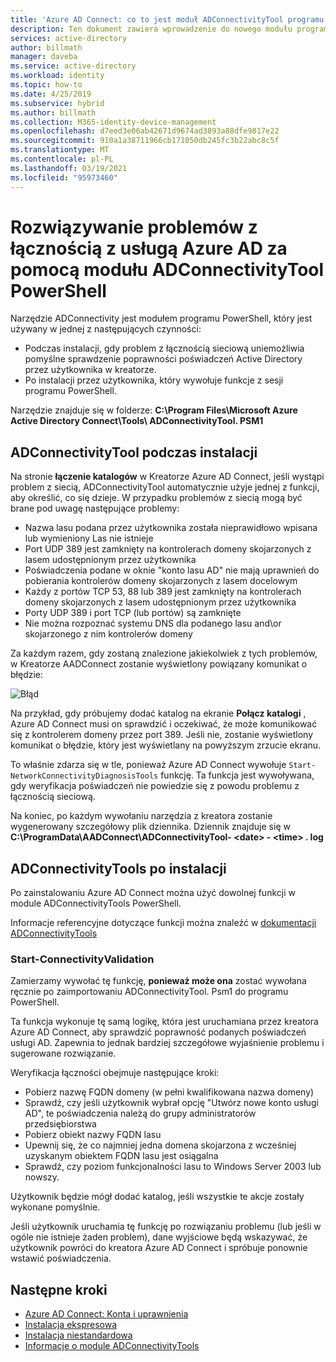 ```yaml
---
title: 'Azure AD Connect: co to jest moduł ADConnectivityTool programu PowerShell | Microsoft Docs'
description: Ten dokument zawiera wprowadzenie do nowego modułu programu ADConnectivity PowerShell i sposobu jego użycia w celu ułatwienia rozwiązywania problemów.
services: active-directory
author: billmath
manager: daveba
ms.service: active-directory
ms.workload: identity
ms.topic: how-to
ms.date: 4/25/2019
ms.subservice: hybrid
ms.author: billmath
ms.collection: M365-identity-device-management
ms.openlocfilehash: d7eed3e06ab42671d9674ad3893a88dfe9817e22
ms.sourcegitcommit: 910a1a38711966cb171050db245fc3b22abc8c5f
ms.translationtype: MT
ms.contentlocale: pl-PL
ms.lasthandoff: 03/19/2021
ms.locfileid: "95973460"
---
```

# <a name="troubleshoot-azure-ad-connectivity-with-the-adconnectivitytool-powershell-module"></a>Rozwiązywanie problemów z łącznością z usługą Azure AD za pomocą modułu ADConnectivityTool PowerShell

Narzędzie ADConnectivity jest modułem programu PowerShell, który jest używany w jednej z następujących czynności:

- Podczas instalacji, gdy problem z łącznością sieciową uniemożliwia pomyślne sprawdzenie poprawności poświadczeń Active Directory przez użytkownika w kreatorze.
- Po instalacji przez użytkownika, który wywołuje funkcje z sesji programu PowerShell.

Narzędzie znajduje się w folderze: **C:\Program Files\Microsoft Azure Active Directory Connect\Tools\ ADConnectivityTool. PSM1** 

## <a name="adconnectivitytool-during-installation"></a>ADConnectivityTool podczas instalacji

Na stronie **łączenie katalogów** w Kreatorze Azure AD Connect, jeśli wystąpi problem z siecią, ADConnectivityTool automatycznie użyje jednej z funkcji, aby określić, co się dzieje.  W przypadku problemów z siecią mogą być brane pod uwagę następujące problemy:

- Nazwa lasu podana przez użytkownika została nieprawidłowo wpisana lub wymieniony Las nie istnieje 
- Port UDP 389 jest zamknięty na kontrolerach domeny skojarzonych z lasem udostępnionym przez użytkownika
- Poświadczenia podane w oknie "konto lasu AD" nie mają uprawnień do pobierania kontrolerów domeny skojarzonych z lasem docelowym
- Każdy z portów TCP 53, 88 lub 389 jest zamknięty na kontrolerach domeny skojarzonych z lasem udostępnionym przez użytkownika 
- Porty UDP 389 i port TCP (lub portów) są zamknięte
- Nie można rozpoznać systemu DNS dla podanego lasu and\or skojarzonego z nim kontrolerów domeny

Za każdym razem, gdy zostaną znalezione jakiekolwiek z tych problemów, w Kreatorze AADConnect zostanie wyświetlony powiązany komunikat o błędzie:


![Błąd](media/how-to-connect-adconnectivitytools/error1.png)

Na przykład, gdy próbujemy dodać katalog na ekranie **Połącz katalogi** , Azure AD Connect musi on sprawdzić i oczekiwać, że może komunikować się z kontrolerem domeny przez port 389.  Jeśli nie, zostanie wyświetlony komunikat o błędzie, który jest wyświetlany na powyższym zrzucie ekranu.  

To właśnie zdarza się w tle, ponieważ Azure AD Connect wywołuje `Start-NetworkConnectivityDiagnosisTools` funkcję.  Ta funkcja jest wywoływana, gdy weryfikacja poświadczeń nie powiedzie się z powodu problemu z łącznością sieciową.

Na koniec, po każdym wywołaniu narzędzia z kreatora zostanie wygenerowany szczegółowy plik dziennika. Dziennik znajduje się w **C:\ProgramData\AADConnect\ADConnectivityTool- \<date> - \<time> . log**

## <a name="adconnectivitytools-post-installation"></a>ADConnectivityTools po instalacji
Po zainstalowaniu Azure AD Connect można użyć dowolnej funkcji w module ADConnectivityTools PowerShell.  

Informacje referencyjne dotyczące funkcji można znaleźć w [dokumentacji ADConnectivityTools](reference-connect-adconnectivitytools.md)

### <a name="start-connectivityvalidation"></a>Start-ConnectivityValidation

Zamierzamy wywołać tę funkcję, **ponieważ może ona** zostać wywołana ręcznie po zaimportowaniu ADConnectivityTool. Psm1 do programu PowerShell. 

Ta funkcja wykonuje tę samą logikę, która jest uruchamiana przez kreatora Azure AD Connect, aby sprawdzić poprawność podanych poświadczeń usługi AD.  Zapewnia to jednak bardziej szczegółowe wyjaśnienie problemu i sugerowane rozwiązanie. 

Weryfikacja łączności obejmuje następujące kroki:
-   Pobierz nazwę FQDN domeny (w pełni kwalifikowana nazwa domeny)
-   Sprawdź, czy jeśli użytkownik wybrał opcję "Utwórz nowe konto usługi AD", te poświadczenia należą do grupy administratorów przedsiębiorstwa
-   Pobierz obiekt nazwy FQDN lasu
-   Upewnij się, że co najmniej jedna domena skojarzona z wcześniej uzyskanym obiektem FQDN lasu jest osiągalna
-   Sprawdź, czy poziom funkcjonalności lasu to Windows Server 2003 lub nowszy.

Użytkownik będzie mógł dodać katalog, jeśli wszystkie te akcje zostały wykonane pomyślnie.

Jeśli użytkownik uruchamia tę funkcję po rozwiązaniu problemu (lub jeśli w ogóle nie istnieje żaden problem), dane wyjściowe będą wskazywać, że użytkownik powróci do kreatora Azure AD Connect i spróbuje ponownie wstawić poświadczenia.



## <a name="next-steps"></a>Następne kroki
- [Azure AD Connect: Konta i uprawnienia](reference-connect-accounts-permissions.md)
- [Instalacja ekspresowa](how-to-connect-install-express.md)
- [Instalacja niestandardowa](how-to-connect-install-custom.md)
- [Informacje o module ADConnectivityTools](reference-connect-adconnectivitytools.md)

